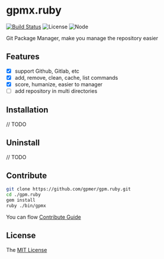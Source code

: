 # gpmx.ruby 
[![Build Status](https://travis-ci.org/gpmer/gpm.ruby.svg?branch=master)](https://travis-ci.org/gpmer/gpm.ruby)
![License](https://img.shields.io/badge/license-MIT-green.svg)
![Node](https://img.shields.io/badge/ruby-%3E=2.0.0-blue.svg?style=flat-square)

Git Package Manager, make you manage the repository easier

## Features

- [x] support Github, Gitlab, etc
- [x] add, remove, clean, cache, list commands
- [x] score, humanize, easier to manager
- [ ] add repository in multi directories

## Installation

// TODO

## Uninstall

// TODO

## Contribute

```bash
git clone https://github.com/gpmer/gpm.ruby.git
cd ./gpm.ruby
gem install
ruby ./bin/gpmx
```

You can flow [Contribute Guide](https://github.com/gpmer/gpm.ruby/blob/master/contributing.md)

## License

The [MIT License](https://github.com/gpmer/gpm.ruby/blob/master/LICENSE)
